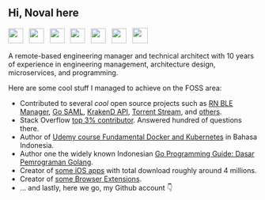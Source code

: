 ## Hi, Noval here

<a href="https://stackoverflow.com/users/1467988/novalagung" target="_blank"><img src="https://cdn2.iconfinder.com/data/icons/social-icons-color/512/stackoverflow-512.png" height="30"></a> &nbsp;
<a href="https://novalagung.com" target="_blank"><img src="https://encrypted-tbn0.gstatic.com/images?q=tbn:ANd9GcQJPlfQUyU28M1js62gBXu0--tyKFxsptzGFKEwFuqw4NJW6CcMgwB7jJabTYrdaeyoWbg&usqp=CAU" height="30"></a> &nbsp;
<a href="https://www.udemy.com/user/noval-agung-prayogo/" target="_blank"><img src="https://seeklogo.com/images/U/udemy-logo-C3D3F5AC0C-seeklogo.com.png" height="30"></a> &nbsp;
<a href="https://novalagung.medium.com/" target="_blank"><img src="https://i.imgur.com/PxPbQO8.png" height="30"></a> &nbsp;
<a href="https://apps.apple.com/id/developer/noval-agung-prayogo/id1163677873?l=id" target="_blank"><img src="https://upload.wikimedia.org/wikipedia/commons/thumb/6/67/App_Store_%28iOS%29.svg/1200px-App_Store_%28iOS%29.svg.png" height="30"></a> &nbsp;
<a href="https://linkedin.com/in/novalagung" target="_blank"><img src="https://cdn.freebiesupply.com/logos/large/2x/linkedin-icon-logo-png-transparent.png" height="30"></a> &nbsp;
<a href="https://worldofwarcraft.com/en-us/character/us/arthas/Xpare" target="_blank"><img src="https://encrypted-tbn0.gstatic.com/images?q=tbn:ANd9GcQQxazo3t4biB6FeecDfYURU6xfd0OQOSKO4-1XnanuFASh_Ceqh5wKu233kxK8i4_nZck&usqp=CAU" height="31"></a> &nbsp;
<!-- <a href="https://www.codementor.io/@novalagung" target="_blank"><img src="https://avatars3.githubusercontent.com/u/7525092?s=280&v=4" height="30"></a>-->

A remote-based engineering manager and technical architect with 10 years of experience in engineering management, architecture design, microservices, and programming.

Here are some cool stuff I managed to achieve on the FOSS area:

- Contributed to several *cool* open source projects such as [RN BLE Manager](https://git.io/JsmuY), [Go SAML](https://git.io/JfvE9), [KrakenD API](https://git.io/JJlfM), [Torrent Stream](https://git.io/JIsIx), and [others](https://github.com/novalagung/mypullrequests).
- Stack Overflow [top 3% contributor](https://stackoverflow.com/users/1467988/novalagung). Answered hundred of questions there.
- Author of [Udemy course Fundamental Docker and Kubernetes](https://www.udemy.com/course/praktis-belajar-docker-dan-kubernetes-untuk-pemula/) in Bahasa Indonesia.
- Author one the widely known Indonesian [Go Programming Guide: Dasar Pemrograman Golang](https://dasarpemrogramangolang.novalagung.com/).
- Creator of [some iOS apps](https://itunes.apple.com/us/developer/id1163677873) with total download roughly around 4 millions.
- Creator of [some Browser Extensions](https://muslimboard.novalagung.com/).
- ... and lastly, here we go, my Github account 👇
